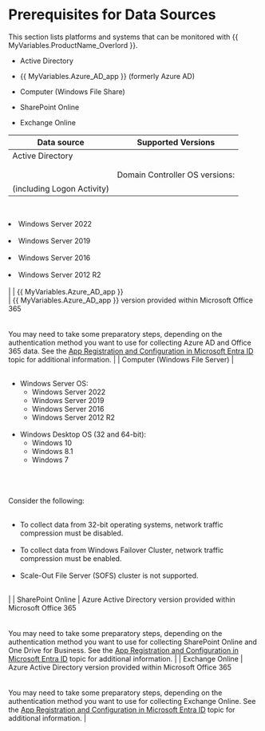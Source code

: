 # Prerequisites for Data Sources

This section lists platforms and systems that can be monitored with {{ MyVariables.ProductName_Overlord }}.

- Active Directory

- {{ MyVariables.Azure_AD_app }} (formerly Azure AD)

- Computer (Windows File Share)
- SharePoint Online
- Exchange Online

| Data source | Supported Versions |
| --- | --- |
| Active Directory <br>
<br>                        <br>(including  Logon Activity) | Domain Controller OS versions:<br><ul>
<br>                            <li>Windows Server 2022</li>
<br>                            <li>Windows Server 2019</li>
<br>                            <li>Windows Server 2016</li>
<br>                            <li>Windows Server 2012 R2</li>
<br>                        </ul> |
| {{ MyVariables.Azure_AD_app }}<br> | {{ MyVariables.Azure_AD_app }} version provided within Microsoft Office 365<br>
<br>                        <br>You may need to take some preparatory steps, depending on the authentication method you want to use for collecting Azure AD and Office 365 data. See the [App Registration and Configuration in Microsoft Entra ID](../Configuration/EntraID/RegisterConfig.md)  topic for additional information. |
| Computer (Windows File Server) | <ul>
<br>                            <li>Windows Server OS:<ul><li>Windows Server 2022</li><li>Windows Server 2019</li><li>Windows Server 2016</li><li>Windows Server 2012 R2</li></ul></li>
<br>                            <li>Windows Desktop OS  (32 and 64-bit):<ul><li>Windows 10</li><li>Windows 8.1</li><li>Windows 7</li></ul></li>
<br>                        </ul>
<br>                        <br>Consider the following:<br><ul>
<br>                            <li>To collect data from 32-bit operating systems, network traffic compression must be disabled. </li>
<br>                            <li>To collect data from Windows Failover Cluster, network traffic compression must be enabled. </li>
<br>                            <li>Scale-Out File Server (SOFS) cluster is not supported.</li>
<br>                        </ul> |
| SharePoint Online | Azure Active Directory version provided within Microsoft Office 365<br>
<br>                        <br>You may need to take some preparatory steps, depending on the authentication method you want to use for collecting SharePoint Online and One Drive for Business. See the [App Registration and Configuration in Microsoft Entra ID](../Configuration/EntraID/RegisterConfig.md)  topic for additional information. |
| Exchange Online | Azure Active Directory version provided within Microsoft Office 365<br>
<br>                        <br>You may need to take some preparatory steps, depending on the authentication method you want to use for collecting Exchange Online. See the [App Registration and Configuration in Microsoft Entra ID](../Configuration/EntraID/RegisterConfig.md)  topic for additional information. |